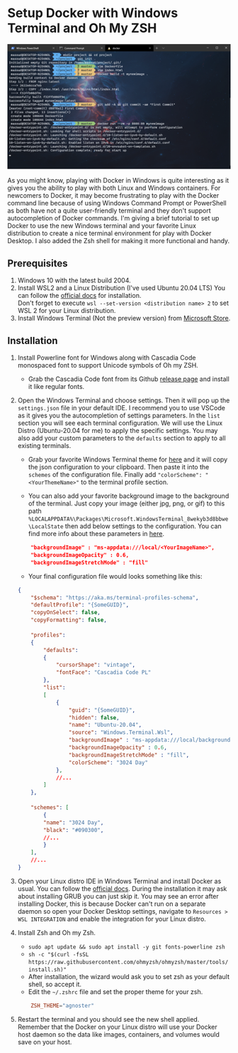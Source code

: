 # Setup Docker with Windows Terminal and Oh My ZSH

![image](./images/terminal.png)

As you might know, playing with Docker in Windows is quite interesting as it gives you the ability to play with both Linux and Windows containers.
For newcomers to Docker, it may become frustrating to play with the Docker command line because of using Windows Command Prompt or PowerShell as both have not a quite user-friendly terminal and they don't support autocompletion of Docker commands.
I'm giving a brief tutorial to set up Docker to use the new Windows terminal and your favorite Linux distribution to create a nice terminal environment for play with Docker Desktop. I also added the Zsh shell for making it more functional and handy.

## Prerequisites

1. Windows 10 with the latest build 2004.
2. Install WSL2 and a Linux Distribution (I've used Ubuntu 20.04 LTS) You can follow the [official docs](https://docs.microsoft.com/en-us/windows/wsl/install-win10) for installation.  
Don't forget to execute `wsl --set-version <distribution name> 2` to set WSL 2 for your Linux distribution.
3. Install Windows Terminal (Not the preview version) from [Microsoft Store](https://www.microsoft.com/en-us/p/windows-terminal/9n0dx20hk701?activetab=pivot:overviewtab).

## Installation

1. Install Powerline font for Windows along with Cascadia Code monospaced font to support Unicode symbols of Oh my ZSH.
    * Grab the Cascadia Code font from its Github [release page](https://github.com/microsoft/cascadia-code/releases) and install it like regular fonts.

2. Open the Windows Terminal and choose settings. Then it will pop up the `settings.json` file in your default IDE. I recommend you to use VSCode as it gives you the autocompletion of settings parameters. In the `list` section you will see each terminal configuration. We will use the Linux Distro (Ubuntu-20.04 for me) to apply the specific settings. You may also add your custom parameters to the `defaults` section to apply to all existing terminals.

    * Grab your favorite Windows Terminal theme for [here](https://atomcorp.github.io/themes/) and it will copy the json configuration to your clipboard. Then paste it into the `schemes` of the configuration file. Finally add `"colorScheme": "<YourThemeName>"` to the terminal profile section.

    * You can also add your favorite background image to the background of the terminal. Just copy your image (either jpg, png, or gif) to this path `%LOCALAPPDATA%\Packages\Microsoft.WindowsTerminal_8wekyb3d8bbwe\LocalState` then add below settings to the configuration. You can find more info about these parameters in [here](https://docs.microsoft.com/en-us/windows/terminal/customize-settings/profile-settings#background-image-settings).

    ```JSON
        "backgroundImage" : "ms-appdata:///local/<YourImageName>",
        "backgroundImageOpacity" : 0.6,
        "backgroundImageStretchMode" : "fill"
    ```

    * Your final configuration file would looks something like this:

    ```JSON
    {
        "$schema": "https://aka.ms/terminal-profiles-schema",
        "defaultProfile": "{SomeGUID}",
        "copyOnSelect": false,
        "copyFormatting": false,

        "profiles":
        {
            "defaults":
            {
                "cursorShape": "vintage",
                "fontFace": "Cascadia Code PL"
            },
            "list":
            [
                {
                    "guid": "{SomeGUID}",
                    "hidden": false,
                    "name": "Ubuntu-20.04",
                    "source": "Windows.Terminal.Wsl",
                    "backgroundImage" : "ms-appdata:///local/background.jpg",
                    "backgroundImageOpacity" : 0.6,
                    "backgroundImageStretchMode" : "fill",
                    "colorScheme": "3024 Day"
                },
                //...
            ]
        },

        "schemes": [
            {
            "name": "3024 Day",
            "black": "#090300",
            //...
            }
        ],
        //...
    }
    ```

3. Open your Linux distro IDE in Windows Terminal and install Docker as usual. You can follow the [official docs](https://docs.docker.com/engine/install/). During the installation it may ask about installing GRUB you can just skip it. You may see an error after installing Docker, this is because Docker can't run on a separate daemon so open your Docker Desktop settings, navigate to `Resources > WSL INTEGRATION` and enable the integration for your Linux distro.

4. Install Zsh and Oh my Zsh.

    * `sudo apt update && sudo apt install -y git fonts-powerline zsh`
    * `sh -c "$(curl -fsSL https://raw.githubusercontent.com/ohmyzsh/ohmyzsh/master/tools/install.sh)"`
    * After installation, the wizard would ask you to set zsh as your default shell, so accept it.
    * Edit the `~/.zshrc` file and set the proper theme for your zsh.

    ```conf
        ZSH_THEME="agnoster"
    ```

5. Restart the terminal and you should see the new shell applied. Remember that the Docker on your Linux distro will use your Docker host daemon so the data like images, containers, and volumes would save on your host.

